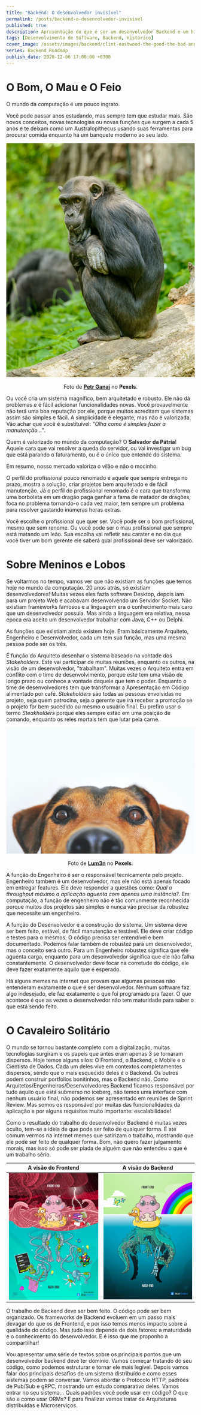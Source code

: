 ```yaml
---
title: "Backend: O desenvolvedor invisível"
permalink: /posts/backend-o-desenvolvedor-invisivel
published: true
description: Apresentação do que é ser um desenvolvedor Backend e um histórico dos papeis dentro do mundo do desenvolvimento de Software
tags: [Desenvolvimento de Software, Backend, Histórico]
cover_image: /assets/images/backend/clint-eastwood-the-good-the-bad-and-the-ugly.jpg
series: Backend Roadmap
publish_date: 2020-12-06 17:00:00 +0300
---
```


# O Bom, O Mau e O Feio

O mundo da computação é um pouco ingrato. 

Você pode passar anos estudando, mas sempre tem que estudar mais. São novos conceitos, novas tecnologias ou novas funções que surgem a cada 5 anos e te deixam como um Australopithecus usando suas ferramentas para procurar comida enquanto há um banquete moderno ao seu lado.

![Um macaco em posição de pensador perdido](/assets/images/macaco-pensativo.jpg)

<center>Foto de <a href="https://www.pexels.com/pt-br/foto/tarde-animal-bicho-beleza-4168333/"><b>Petr Ganaj</b></a> no <b>Pexels</b>.</center>

Ou você cria um sistema magnífico, bem arquitetado e robusto. Ele não dá problemas e é fácil adicionar funcionalidades novas. Você provavelmente não terá uma boa reputação por ele, porque muitos acreditam que sistemas assim são simples e fácil. A simplicidade é elegante, mas não é valorizada. Vão achar que você é substituível: _"Olha como é simples fazer a manutenção..."_.

Quem é valorizado no mundo da computação? O **Salvador da Pátria**! Aquele cara que vai resolver a queda do servidor, ou vai investigar um bug que está parando o faturamento, ou é o único que entende do sistema. 

Em resumo, nosso mercado valoriza o vilão e não o mocinho.

O perfil do profissional pouco renomado é aquele que sempre entrega no prazo, mostra a solução, criar projetos bem arquitetado e de fácil manutenção. Já o perfil do profissional renomado é o cara que transforma uma borboleta em um dragão paga ganhar a fama de matador de dragões, foca no problema tornando-o cada vez maior, tem sempre um problema para resolver gastando inúmeras horas extras.

Você escolhe o profissional que quer ser. Você pode ser o bom profissional, mesmo que sem renome. Ou você pode ser o mau profissional que sempre está matando um leão. Sua escolha vai refletir seu carater e no dia que você tiver um bom gerente ele saberá qual profissional deve ser valorizado.

# Sobre Meninos e Lobos

Se voltarmos no tempo, vamos ver que não existiam as funções que temos hoje no mundo da computação. 20 anos atrás, só existiam desenvolvedores! Muitas vezes eles fazia software Desktop, depois iam para um projeto Web e acabavam desenvolvendo um Servidor Socket. Não existiam frameworks famosos e a linguagem era o conhecimento mais caro que um desenvolvedor possuia. Mas ainda a linguagem era relativa, nessa época era aceito um desenvolvedor trabalhar com Java, C++ ou Delphi. 

As funções que existiam ainda existem hoje. Eram básicamente Arquiteto, Engenheiro e Desenvolvedor, cada um tem sua função, mas uma mesma pessoa pode ser os três. 

É função do Arquiteto desenhar o sistema baseado na vontade dos _Stakeholders_. Este vai participar de muitas reuniões, enquanto os outros, na visão de um desenvolvedor, "trabalham". Muitas vezes o Arquiteto entra em conflito com o time de desenvolvimento, porque este tem uma visão de longo prazo ou conhece a vontade daquele que tem o poder. Enquanto o time de desenvolvedores tem que transformar a Apresentação em Código alimentado por café. _Stakeholders_ são todas as pessoas envolvidas no projeto, seja quem patrocina, seja o gerente que irá receber a promoção se o projeto for bem sucedido ou mesmo o usuário final. Eu prefiro usar o termo _Steakholders_ porque eles sempre estão em uma posição de comando, enquanto os reles mortais tem que lutar pela carne.

![Cachorro com olhar curioso](/assets/images/cachorro-curioso.jpg)

<center>Foto de <a href="https://www.pexels.com/pt-br/foto/acasalar-adoravel-animal-animal-de-estimacao-406014/"><b>Lum3n</b></a> no <b>Pexels</b>.</center>

A função do Engenheiro é ser o responsável tecnicamente pelo projeto. Engenheiro também é um desenvolvedor, mas ele não está apenas focado em entregar features. Ele deve responder a questões como: _Qual o throughput máximo a aplicação aguenta com apenas uma instância?_. Em computação, a função de engenheiro não é tão comunmente reconhecida porque muitos dos projetos são simples e nunca vão precisar da robustez que necessite um engenheiro.

A função do Desenvolvedor é a construção do sistema. Um sistema deve ser bem feito, estável, de fácil manutenção e testável. Ele deve criar código e testes para o mesmos. O código precisa ser entendível e bem documentado. Podemos falar também de robustez para um desenvolvedor, mas o conceito será outro. Para um Engenheiro robustez significa que ele aguenta carga, enquanto para um desenvolvedor significa que ele não falha constantemente. O desenvolvedor deve focar na corretude do código, ele deve fazer exatamente aquilo que é esperado.

Há alguns memes na internet que provam que algumas pessoas não entenderam exatamente o que é ser desenvolvedor. Nenhum software faz algo indesejado, ele faz exatamente o que foi programado pra fazer. O que acontece é que as vezes o desenvolvedor não tem maturidade para saber o que está sendo feito.

# O Cavaleiro Solitário

O mundo se tornou bastante completo com a digitalização, muitas tecnologias surgiram e os papeis que antes eram apenas 3 se tornaram dispersos. Hoje temos alguns silos: O Frontend, o Backend, o Mobile e o Cientista de Dados. Cada um deles vive em contextos completamentes dispersos, sendo que o mais esquecido deles é o Backend. Os outros podem construir portfólios bonitinhos, mas o Backend não. Como Arquitetos/Engenheiros/Desenvolvedores Backend ficamos responsável por tudo aquilo que está submerso no iceberg, não temos uma interface com nenhum usuário final, não podemos ser apresentado em reuniões de Sprint Review. Mas somos os responsável por muitas das funcionalidades da aplicação e por alguns requisitos muito importante: escalabilidade!

Como o resultado do trabalho do desenvolvedor Backend é muitas vezes oculto, tem-se a ideia de que pode ser feito de qualquer forma. É até comum vermos na internet memes que satirizam o trabalho, mostrando que ele pode ser feito de qualquer forma. Bom, não quero fazer julgamento morais, mas isso só pode ser piada de alguém que não entendeu o que é um trabalho sério.

| A visão do Frontend | A visão do Backend |
| ------ | ----- |
| [![Meme Backend correto](/assets/images/backend/backend-meme-correto.jpg)](https://www.reddit.com/r/ProgrammerHumor/comments/84mzyg/frontend_vs_backend_20/) | [![Meme Backend errado](/assets/images/backend/backend-meme-errado.jpg)](https://www.reddit.com/r/ProgrammerHumor/comments/7zfgwg/frontend_vs_backend/) |

O trabalho de Backend deve ser bem feito. O código pode ser bem organizado. Os frameworks de Backend evoluem em um passo mais devagar do que os de Frontend, e por isso temos menos impacto sobre a qualidade do código. Mas tudo isso depende de dois fatores: a maturidade e o conhecimento do desenvolvedor. E é isso que me proponho a compartilhar!

Vou apresentar uma série de textos sobre os principais pontos que um desenvolvedor backend deve ter domínio. Vamos começar tratando do seu código, como podemos estruturar e tornar ele mais legível. Depois vamos falar dos principais desafios de um sistema distribuído e como esses sistemas podem se conversar. Vamos abordar o Protocolo HTTP, padrões de Pub/Sub e gRPC, mostrando um estudo comparativo deles. Vamos entrar no seu sistema... Quais padrões você pode usar em código? O que são e como usar ORMs? E para finalizar vamos tratar de Arquiteturas distribuídas e Microserviços.